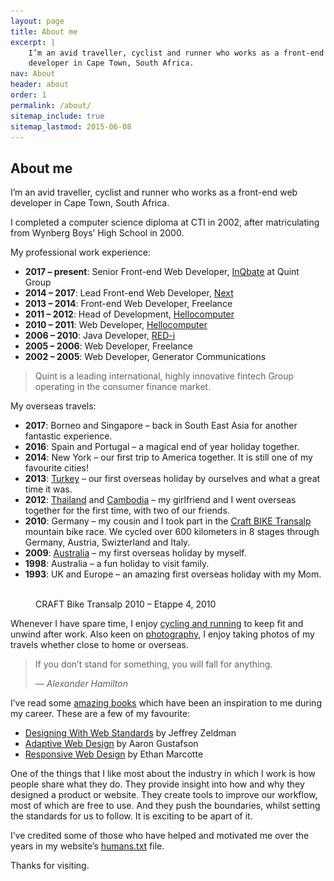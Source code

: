 ```yaml
---
layout: page
title: About me
excerpt: |
    I’m an avid traveller, cyclist and runner who works as a front-end web
    developer in Cape Town, South Africa.
nav: About
header: about
order: 1
permalink: /about/
sitemap_include: true
sitemap_lastmod: 2015-06-08
---
```


## About me

I’m an avid traveller, cyclist and runner who works as a front-end web developer in Cape Town, South Africa.

I completed a computer science diploma at CTI in 2002, after matriculating from Wynberg Boys’ High School in 2000.

My professional work experience:

* **2017 – present**: Senior Front-end Web Developer, [InQbate](http://www.inqbate.com) at Quint Group
* **2014 – 2017**: Lead Front-end Web Developer, [Next](http://www.wearenext.co.za)
* **2013 – 2014**: Front-end Web Developer, Freelance
* **2011 – 2012**: Head of Development, [Hellocomputer](http://www.hellocomputer.com)
* **2010 – 2011**: Web Developer, [Hellocomputer](http://www.hellocomputer.com)
* **2006 – 2010**: Java Developer, [RED-i](http://red-i.co.za)
* **2005 – 2006**: Web Developer, Freelance
* **2002 – 2005**: Web Developer, Generator Communications

> Quint is a leading international, highly innovative fintech Group operating in the consumer finance market.

My overseas travels:

* **2017**: Borneo and Singapore – back in South East Asia for another fantastic experience.
* **2016**: Spain and Portugal – a magical end of year holiday together.
* **2014**: New York – our first trip to America together. It is still one of my favourite cities!
* **2013**: [Turkey](https://www.flickr.com/photos/mikkelz/collections/72157648811892350) – our first overseas holiday by ourselves and what a great time it was.
* **2012**: [Thailand](https://www.flickr.com/photos/mikkelz/collections/72157632483864195) and [Cambodia](https://www.flickr.com/photos/mikkelz/collections/72157632527368371) – my girlfriend and I went overseas together for the first time, with two of our friends.
* **2010**: Germany – my cousin and I took part in the [Craft BIKE Transalp](https://www.flickr.com/photos/mikkelz/collections/72157624824109391) mountain bike race. We cycled over 600 kilometers in 8 stages through Germany, Austria, Swizterland and Italy.
* **2009**: [Australia](https://www.flickr.com/photos/mikkelz/collections/72157612807086301) – my first overseas holiday by myself.
* **1998**: Australia – a fun holiday to visit family.
* **1993**: UK and Europe – an amazing first overseas holiday with my Mom.

<figure>
    <a href="http://www.flickr.com/photos/mikkelz/sets/72157624485305951">
        <img srcset="/assets/images/general/michael-thorne-craft-bike-transalp-2010-820x461.jpg 820w,
                     /assets/images/general/michael-thorne-craft-bike-transalp-2010-410x231.jpg 410w"
            sizes="100vw"
            src="/assets/images/general/michael-thorne-craft-bike-transalp-2010-820x461.jpg"
            alt="">
    </a>
    <figcaption>CRAFT Bike Transalp 2010 – Etappe 4, 2010</figcaption>
</figure>

Whenever I have spare time, I enjoy [cycling and running](http://www.strava.com/athletes/1328198) to keep fit and unwind
after work. Also keen on [photography](http://instagram.com/mikkelz_za), I enjoy taking photos of my travels whether close
to home or overseas.

<blockquote>
    <p>If you don’t stand for something, you will fall for anything.</p>
    <cite>— Alexander Hamilton</cite>
</blockquote>

I’ve read some [amazing books](https://kindle.amazon.com/profile/Michael-Thorne/146993) which have been an inspiration to
me during my career. These are a few of my favourite:

* [Designing With Web Standards](http://en.wikipedia.org/wiki/Designing_with_Web_Standards) by Jeffrey Zeldman
* [Adaptive Web Design](http://adaptivewebdesign.info) by Aaron Gustafson
* [Responsive Web Design](http://www.abookapart.com/products/responsive-web-design) by Ethan Marcotte

One of the things that I like most about the industry in which I work is how people share what they do. They provide insight
into how and why they designed a product or website. They create tools to improve our workflow, most of which are free to
use. And they push the boundaries, whilst setting the standards for us to follow. It is exciting to be apart of it.

I’ve credited some of those who have helped and motivated me over the years in my website’s [humans.txt](/humans.txt) file.

Thanks for visiting.
